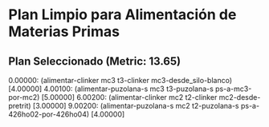 # Plan Limpio para Alimentación de Materias Primas

## Plan Seleccionado (Metric: 13.65)

0.00000: (alimentar-clinker mc3 t3-clinker mc3-desde_silo-blanco) [4.00000]
4.00100: (alimentar-puzolana-s mc3 t3-puzolana-s ps-a-mc3-por-mc2) [5.00000]
6.00200: (alimentar-clinker mc2 t2-clinker mc2-desde-pretrit) [3.00000]
9.00200: (alimentar-puzolana-s mc2 t2-puzolana-s ps-a-426ho02-por-426ho04) [4.00000]